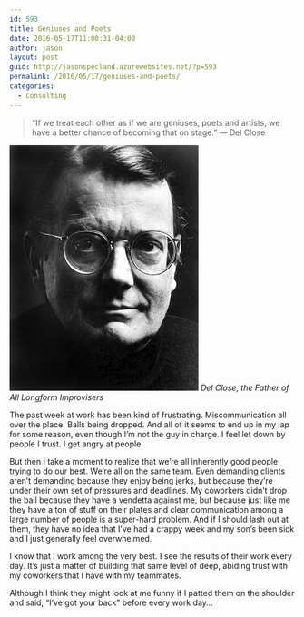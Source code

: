 ```yaml
---
id: 593
title: Geniuses and Poets
date: 2016-05-17T11:00:31-04:00
author: jason
layout: post
guid: http://jasonspecland.azurewebsites.net/?p=593
permalink: /2016/05/17/geniuses-and-poets/
categories:
  - Consulting
---
```

> &#8220;If we treat each other as if we are geniuses, poets and artists, we have a better chance of becoming that on stage.&#8221; &#8212; Del Close

![Del Close the Father of All Longform Improvisers](../images/delclose.jpg)
_Del Close, the Father of All Longform Improvisers_

The past week at work has been kind of frustrating. Miscommunication all over the place. Balls being dropped. And all of it seems to end up in my lap for some reason, even though I&#8217;m not the guy in charge. I feel let down by people I trust. I get angry at people.

But then I take a moment to realize that we&#8217;re all inherently good people trying to do our best. We&#8217;re all on the same team. Even demanding clients aren&#8217;t demanding because they enjoy being jerks, but because they&#8217;re under their own set of pressures and deadlines. My coworkers didn&#8217;t drop the ball because they have a vendetta against me, but because just like me they have a ton of stuff on their plates and clear communication among a large number of people is a super-hard problem. And if I should lash out at them, they have no idea that I&#8217;ve had a crappy week and my son&#8217;s been sick and I just generally feel overwhelmed.

I know that I work among the very best. I see the results of their work every day. It&#8217;s just a matter of building that same level of deep, abiding trust with my coworkers that I have with my teammates.

Although I think they might look at me funny if I patted them on the shoulder and said, &#8220;I&#8217;ve got your back&#8221; before every work day&#8230;